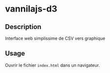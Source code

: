 # vannilajs-d3

## Description
Interface web simplissime de CSV vers graphique

## Usage
Ouvrir le fichier `index.html` dans un navigateur.